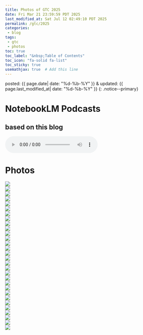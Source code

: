 ```yaml
---
title: Photos of GTC 2025
date: Fri Mar 21 23:59:59 PDT 2025
last_modified_at: Sat Jul 12 02:49:10 PDT 2025
permalink: /gtc/2025
categories:
 - blog
tags:
 - gtc
 - photos
toc: true
toc_label: "&nbsp;Table of Contents"
toc_icon: "fa-solid fa-list"
toc_sticky: true
usemathjax: true  # Add this line
---
```


<!--tags: {% for tag in page.tags %} <a href="/tags/#{{ tag }}">{{ tag }}</a> {% endfor %}
<br>
cats: {% for category in page.categories %} <a href="/categories/#{{ category }}">{{ category }}</a> {% endfor %}-->

posted: {{ page.date| date: "%d-%b-%Y" }}
&amp;
updated: {{ page.last_modified_at| date: "%d-%b-%Y" }}
{: .notice--primary}

# NotebookLM Podcasts

<h2>based on this blog</h2>

<audio id="podcast-1" controls>
	<source type="audio/wav" src="/resource/posts/2025-03-21-PDT - gtc -2025/NotebookLM/Sunghee Yun_ GTC 2025 and AI Insights-01.wav">
	Your browser does not support this shorter audio element.
</audio>

# Photos

<div class="img-container">
<img src="/resource/conferences/gtc 2025 spring/KakaoTalk_Photo_2025-03-21-17-01-10 019.jpeg">
</div>

<div class="img-container">
<img src="/resource/conferences/gtc 2025 spring/KakaoTalk_Photo_2025-03-21-17-01-03 016.jpeg">
</div>

<div class="img-container">
<img src="/resource/conferences/gtc 2025 spring/KakaoTalk_Photo_2025-03-21-17-00-47 002.jpeg">
</div>

<div class="img-container">
<img src="/resource/conferences/gtc 2025 spring/KakaoTalk_Photo_2025-03-21-17-01-07 018.jpeg">
</div>

<div class="img-container">
<img src="/resource/conferences/gtc 2025 spring/KakaoTalk_Photo_2025-03-21-17-01-30 030.jpeg">
</div>

<div class="img-container">
<img src="/resource/conferences/gtc 2025 spring/KakaoTalk_Photo_2025-03-21-17-00-47 003.jpeg">
</div>

<div class="img-container">
<img src="/resource/conferences/gtc 2025 spring/KakaoTalk_Photo_2025-03-21-17-00-56 013.jpeg">
</div>

<div class="img-container">
<img src="/resource/conferences/gtc 2025 spring/KakaoTalk_Photo_2025-03-21-17-00-47 004.jpeg">
</div>

<div class="img-container">
<img src="/resource/conferences/gtc 2025 spring/KakaoTalk_Photo_2025-03-21-17-00-47 008.jpeg">
</div>

<div class="img-container">
<img src="/resource/conferences/gtc 2025 spring/KakaoTalk_Photo_2025-03-21-17-01-16 022.jpeg">
</div>

<div class="img-container">
<img src="/resource/conferences/gtc 2025 spring/KakaoTalk_Photo_2025-03-21-17-01-13 021.jpeg">
</div>

<div class="img-container">
<img src="/resource/conferences/gtc 2025 spring/KakaoTalk_Photo_2025-03-21-17-00-47 005.jpeg">
</div>

<div class="img-container">
<img src="/resource/conferences/gtc 2025 spring/KakaoTalk_Photo_2025-03-21-17-00-47 006.jpeg">
</div>

<div class="img-container">
<img src="/resource/conferences/gtc 2025 spring/KakaoTalk_Photo_2025-03-21-17-01-25 027.jpeg">
</div>

<div class="img-container">
<img src="/resource/conferences/gtc 2025 spring/KakaoTalk_Photo_2025-03-21-17-01-18 023.jpeg">
</div>

<div class="img-container">
<img src="/resource/conferences/gtc 2025 spring/KakaoTalk_Photo_2025-03-21-17-00-47 007.jpeg">
</div>

<div class="img-container">
<img src="/resource/conferences/gtc 2025 spring/KakaoTalk_Photo_2025-03-21-17-01-23 026.jpeg">
</div>

<div class="img-container">
<img src="/resource/conferences/gtc 2025 spring/KakaoTalk_Photo_2025-03-21-17-01-27 028.jpeg">
</div>

<div class="img-container">
<img src="/resource/conferences/gtc 2025 spring/KakaoTalk_Photo_2025-03-21-17-00-47 001.jpeg">
</div>

<div class="img-container">
<img src="/resource/conferences/gtc 2025 spring/KakaoTalk_Photo_2025-03-21-17-01-06 017.jpeg">
</div>


<div class="img-container">
<img src="/resource/conferences/gtc 2025 spring/KakaoTalk_Photo_2025-03-21-17-01-29 029.jpeg">
</div>

<div class="img-container">
<img src="/resource/conferences/gtc 2025 spring/KakaoTalk_Photo_2025-03-21-17-00-52 011.jpeg">
</div>

<div class="img-container">
<img src="/resource/conferences/gtc 2025 spring/KakaoTalk_Photo_2025-03-21-17-00-49 010.jpeg">
</div>

<div class="img-container">
<img src="/resource/conferences/gtc 2025 spring/KakaoTalk_Photo_2025-03-21-17-01-00 015.jpeg">
</div>

<div class="img-container">
<img src="/resource/conferences/gtc 2025 spring/KakaoTalk_Photo_2025-03-21-17-00-47 009.jpeg">
</div>

<div class="img-container">
<img src="/resource/conferences/gtc 2025 spring/KakaoTalk_Photo_2025-03-21-17-00-58 014.jpeg">
</div>

<div class="img-container">
<img src="/resource/conferences/gtc 2025 spring/KakaoTalk_Photo_2025-03-21-17-01-21 025.jpeg">
</div>

<div class="img-container">
<img src="/resource/conferences/gtc 2025 spring/KakaoTalk_Photo_2025-03-21-17-01-20 024.jpeg">
</div>

<div class="img-container">
<img src="/resource/conferences/gtc 2025 spring/KakaoTalk_Photo_2025-03-21-17-00-54 012.jpeg">
</div>

<div class="img-container">
<img src="/resource/conferences/gtc 2025 spring/KakaoTalk_Photo_2025-03-21-17-01-11 020.jpeg">
</div>
